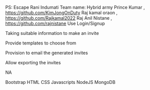 PS: Escape Rani Indumati 
 Team name: Hybrid army 
 Prince Kumar , https://github.com/KimJongOnDuty
 Raj kamal oraon , https://github.com/Rajkamal2022
 Raj Anil Nistane , https://github.com/rajnistane
 Use Login/Signup

 Taking suitable information to make an invite

 Provide templates to choose from

 Provision to email the generated invites

 Allow exporting the invites 
 
 NA 
 
 Bootstrap
 HTML
 CSS
 Javascripts
 NodeJS
 MongoDB
 
